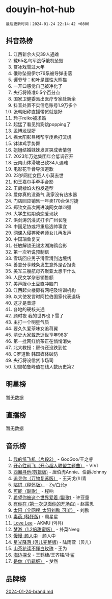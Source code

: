 # douyin-hot-hub

`最后更新时间：2024-01-24 22:14:42 +0800`

## 抖音热榜

1. 江西新余火灾39人遇难
1. 载65名乌军战俘俄机坠毁
1. 赏冰戏雪过大年
1. 俄称坠毁伊尔76系被导弹击落
1. 谭爷爷：和叶是雌性大熊猫
1. 一开口感觉自己被净化了
1. 央行将降准0.5个百分点
1. 国家卫健委派出医疗专家赴新余
1. 抖音处置不实信息账号1.9万多个
1. 张朝阳称直播带货就是好
1. 玲子reiko被求婚
1. 起猛了看见狗狗跳popping了
1. 孟博龙世妍
1. 摇太阳彭昱畅帮李庚希打流氓
1. 钵钵鸡手势舞
1. 姐姐结婚妹妹发言哭成表情包
1. 2023年万达集团年会低调召开
1. 云南山体滑坡已致34人遇难
1. 电影花千骨导演道歉
1. 23岁网红女巨人小莫去世
1. 和王嘉尔手牵手合影
1. 王鹤棣焰火粉发造型
1. 爱你真的没勇气 我家没有热水器
1. 门店回应销售一年卖170台保时捷
1. 郑钦文首次闯进澳网女单四强
1. 大学生假期谈恋爱现状
1. 洪剑涛沉浸式打卡广州长隆
1. 中国足协或将重启选帅事宜
1. 网课入侵猝死老师女儿再发声
1. 中国瑙鲁复交
1. 任敏解锁无锡太湖海鸥合影
1. 第一次听说预制信
1. 雪场回应男子滑雪滑到边境线
1. 善意分享辣条发生意外是否担责
1. 美军三艘航母齐聚亚太想干什么
1. 人民文学杂志销售额
1. 美声版小土豆直冲脑门
1. 江西起火楼房有网吧及培训机构
1. 以大使发言时阿拉伯国家代表退场
1. 这才是音游
1. 各地的硬核交通
1. 顾时夜 我的世界也下雪了
1. 主打一个明星气质
1. 要久久爱茶味女追蒋翼
1. 清史大家戴逸逝世享年98岁
1. 第一批网红奶茶正在悄悄消失
1. 北大教授：房价还没跌到位
1. C罗道歉 韩国媒体破防
1. 央行将设信贷市场司
1. 幻兽帕鲁峰值在线人数历史第2

## 明星榜

暂无数据

## 直播榜

暂无数据

## 音乐榜

1. [我的纸飞机（片段2）](https://sf86-cdn-tos.douyinstatic.com/obj/tos-cn-ve-2774/oM2ZrKcg2CD5AeRB2gkeXOFB1IxAGJdZPazYHf) - GooGoo/王之睿
1. [开心往前飞（开心超人联盟主题曲）](https://sf86-cdn-tos.douyinstatic.com/obj/tos-cn-ve-2774/9d8fb7c82cf1421fb93a9fe925275e0a) - VIVI
1. [西厢寻他(剪辑版)](https://sf86-cdn-tos.douyinstatic.com/obj/tos-cn-ve-2774/oUsAVfAQKlRNxEv5qxvIB8o5qmIWUcXbzJKJhw) - 唐伯虎Annie、伯爵Johnny
1. [追寻你（万物复苏版）](https://sf6-cdn-tos.douyinstatic.com/obj/tos-cn-ve-2774/oYeAZJsbjIDit9APmBg8u6uDUQnHmoCf3gbo74) - 王天戈/川青
1. [陷阱（释怀版）](https://sf6-cdn-tos.douyinstatic.com/obj/tos-cn-ve-2774/oE8C21LeZrzKLDFfQYgMzx4GAIHageG5IzayY7) - Zy/白允y
1. [可能（副歌）](https://sf86-cdn-tos.douyinstatic.com/obj/tos-cn-ve-2774/cde1731888894259b333569393c2fb51) - 程响
1. [希望你被这个世界爱着 (副歌)](https://sf86-cdn-tos.douyinstatic.com/obj/tos-cn-ve-2774/oUHCmWQfZlE3QQBKBeD8rCFLpJzPgCpImhsxMt) - 许亚童
1. [有你在 (第一次见面你的开场白)](https://sf86-cdn-tos.douyinstatic.com/obj/tos-cn-ve-2774/oAthrQ3ClJBfI57uBoFEgNDYtNCZ0TSYQQfxQ0) - 赵露思
1. [太阳（全网搜_太阳刘鹏_可听）](https://sf86-cdn-tos.douyinstatic.com/obj/tos-cn-ve-2774/ogWbyIQnlBFImVbeDocRdCIYtBHlbJXgfZMvgz) - 刘鹏
1. [毒药 (释怀版)](https://sf86-cdn-tos.douyinstatic.com/obj/tos-cn-ve-2774/oYILMEAzspdZBIzy4frJNB8ZHPHWAhiwowd4Ad) - 周星星
1. [Love Lee](https://sf86-cdn-tos.douyinstatic.com/obj/tos-cn-ve-2774/o05GbkJGbCBTdDnMtB0fwOYgkeZp23vrWQDQBS) - AKMU (악뮤)
1. [梦游（1.2倍甜蜜版）](https://sf86-cdn-tos.douyinstatic.com/obj/tos-cn-ve-2774/o4gyAUm8hwufoEABmwVIiQtHsFuGzAEEWtNMzo) - 补菜Nveg
1. [慢慢-颜人中](https://sf86-cdn-tos.douyinstatic.com/obj/tos-cn-ve-2774/ocjHNfBXdBxQNC8ZGAeoLMFTUgtBg8bkExunDC) - 颜人中
1. [星光降落 (贝儿完整版)](https://sf3-cdn-tos.douyinstatic.com/obj/tos-cn-ve-2774/okwB9hAwyAtsFFkFBzAX1hOOfQuIoMNs0W2Mwr) - 陆雨萱（贝儿）
1. [山茶花读不懂白玫瑰](https://sf86-cdn-tos.douyinstatic.com/obj/tos-cn-ve-2774/osfn8B7DktrRHEPJgPCfDbw7QDQEkwC16BxZg9) - 王为
1. [海边探戈](https://sf3-cdn-tos.douyinstatic.com/obj/tos-cn-ve-2774/os9gE0VQCGqt6VQkZDyBBYvfSDY0QFe3vVmubn) - 王鹤棣/王齐铭/朴鲨
1. [是你（剪辑版）](https://sf86-cdn-tos.douyinstatic.com/obj/tos-cn-ve-2774/46019dae783c4c969944217fe1cfafc4) - 梦然

## 品牌榜

[2024-01-24-brand.md](2024-01-24-brand.md)
